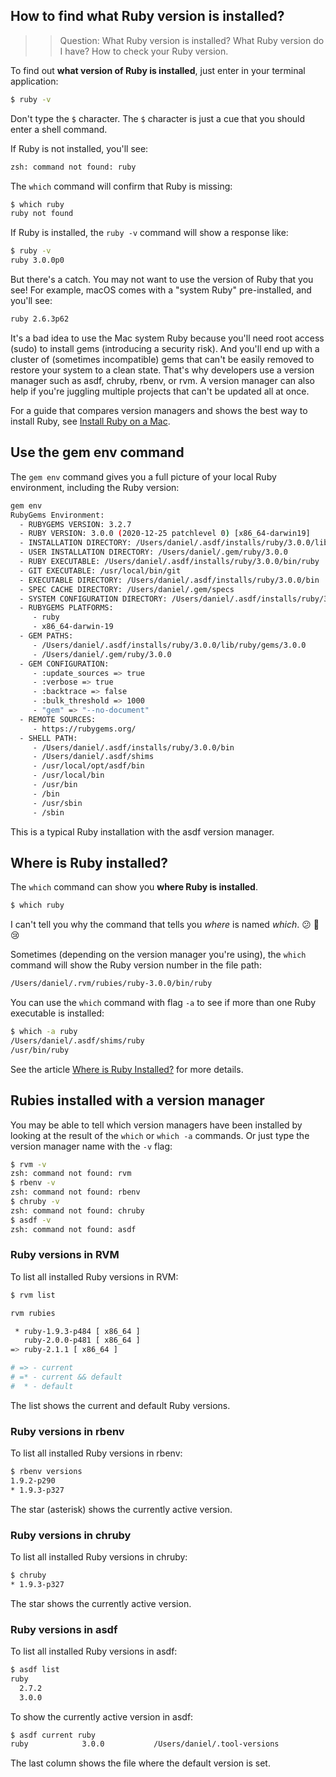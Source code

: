 ## How to find what Ruby version is installed?

>> Question: What Ruby version is installed? What Ruby version do I have? How to check your Ruby version.

To find out **what version of Ruby is installed**, just enter in your terminal application:

```bash
$ ruby -v
```

Don't type the `$` character. The `$` character is just a cue that you should enter a shell command.

If Ruby is not installed, you'll see:

```bash
zsh: command not found: ruby
```

The `which` command will confirm that Ruby is missing:

```bash
$ which ruby
ruby not found
```

If Ruby is installed, the `ruby -v` command will show a response like:

```bash
$ ruby -v
ruby 3.0.0p0
```

But there's a catch. You may not want to use the version of Ruby that you see! For example, macOS comes with a "system Ruby" pre-installed, and you'll see:

```bash
ruby 2.6.3p62
```

It's a bad idea to use the Mac system Ruby because you'll need root access (sudo) to install gems (introducing a security risk). And you'll end up with a cluster of (sometimes incompatible) gems that can't be easily removed to restore your system to a clean state. That's why developers use a version manager such as asdf, chruby, rbenv, or rvm. A version manager can also help if you're juggling multiple projects that can't be updated all at once.

For a guide that compares version managers and shows the best way to install Ruby, see [Install Ruby on a Mac](https://mac.install.guide/ruby/index.html).

## Use the gem env command

The `gem env` command gives you a full picture of your local Ruby environment, including the Ruby version:

```bash
gem env
RubyGems Environment:
  - RUBYGEMS VERSION: 3.2.7
  - RUBY VERSION: 3.0.0 (2020-12-25 patchlevel 0) [x86_64-darwin19]
  - INSTALLATION DIRECTORY: /Users/daniel/.asdf/installs/ruby/3.0.0/lib/ruby/gems/3.0.0
  - USER INSTALLATION DIRECTORY: /Users/daniel/.gem/ruby/3.0.0
  - RUBY EXECUTABLE: /Users/daniel/.asdf/installs/ruby/3.0.0/bin/ruby
  - GIT EXECUTABLE: /usr/local/bin/git
  - EXECUTABLE DIRECTORY: /Users/daniel/.asdf/installs/ruby/3.0.0/bin
  - SPEC CACHE DIRECTORY: /Users/daniel/.gem/specs
  - SYSTEM CONFIGURATION DIRECTORY: /Users/daniel/.asdf/installs/ruby/3.0.0/etc
  - RUBYGEMS PLATFORMS:
     - ruby
     - x86_64-darwin-19
  - GEM PATHS:
     - /Users/daniel/.asdf/installs/ruby/3.0.0/lib/ruby/gems/3.0.0
     - /Users/daniel/.gem/ruby/3.0.0
  - GEM CONFIGURATION:
     - :update_sources => true
     - :verbose => true
     - :backtrace => false
     - :bulk_threshold => 1000
     - "gem" => "--no-document"
  - REMOTE SOURCES:
     - https://rubygems.org/
  - SHELL PATH:
     - /Users/daniel/.asdf/installs/ruby/3.0.0/bin
     - /Users/daniel/.asdf/shims
     - /usr/local/opt/asdf/bin
     - /usr/local/bin
     - /usr/bin
     - /bin
     - /usr/sbin
     - /sbin
```

This is a typical Ruby installation with the asdf version manager.

## Where is Ruby installed?

The `which` command can show you **where Ruby is installed**.

```bash
$ which ruby
```

I can't tell you why the command that tells you _where_ is named _which_. 😕 🙁 😢

Sometimes (depending on the version manager you're using), the `which` command will show the Ruby version number in the file path:

```bash
/Users/daniel/.rvm/rubies/ruby-3.0.0/bin/ruby
```

You can use the `which` command with flag `-a` to see if more than one Ruby executable is installed:

```bash
$ which -a ruby
/Users/daniel/.asdf/shims/ruby
/usr/bin/ruby
```

See the article [Where is Ruby Installed?](/faq/where-is-ruby-installed/index.html) for more details.

## Rubies installed with a version manager

You may be able to tell which version managers have been installed by looking at the result of the `which` or `which -a` commands. Or just type the version manager name with the `-v` flag:

```bash
$ rvm -v
zsh: command not found: rvm
$ rbenv -v
zsh: command not found: rbenv
$ chruby -v
zsh: command not found: chruby
$ asdf -v
zsh: command not found: asdf
```

### Ruby versions in RVM

To list all installed Ruby versions in RVM:

```bash
$ rvm list

rvm rubies

 * ruby-1.9.3-p484 [ x86_64 ]
   ruby-2.0.0-p481 [ x86_64 ]
=> ruby-2.1.1 [ x86_64 ]

# => - current
# =* - current && default
#  * - default
```

The list shows the current and default Ruby versions.

### Ruby versions in rbenv

To list all installed Ruby versions in rbenv:

```bash
$ rbenv versions
1.9.2-p290
* 1.9.3-p327
```

The star (asterisk) shows the currently active version.

### Ruby versions in chruby

To list all installed Ruby versions in chruby:

```bash
$ chruby
* 1.9.3-p327
```

The star shows the currently active version.

### Ruby versions in asdf

To list all installed Ruby versions in asdf:

```bash
$ asdf list
ruby
  2.7.2
  3.0.0
```

To show the currently active version in asdf:

```bash
$ asdf current ruby
ruby            3.0.0           /Users/daniel/.tool-versions
```

The last column shows the file where the default version is set.
